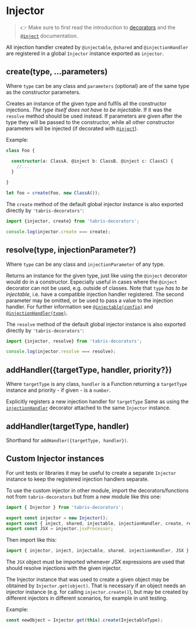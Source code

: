 ---
---
# Injector

> :point_right: Make sure to first read the introduction to [decorators](./index.md) and the [`@inject`](./@inject.md) documentation.

All injection handler created by `@injectable`, `@shared` and `@injectionHandler` are registered in a global `Injector` instance exported as `injector`.

## create(type, ...parameters)

Where `type` can be any class and `parameters` (optional) are of the same type as the constructor parameters.

Creates an instance of the given type and fulfils all the constructor injections. *The type itself does not have to be injectable*. If it was the `resolve` method should be used instead. If parameters are given after the type they will be passed to the constructor, while all other constructor parameters will be injected (if decorated with [`@inject`](./@inject.md)).

Example:

```ts
class Foo {

  constructor(a: ClassA, @inject b: ClassB, @inject c: ClassC) {
    //...
  }

}

let foo = create(Foo, new ClassA());
```

The `create` method of the default global injector instance is also exported directly by `'tabris-decorators'`:

```ts
import {injector, create} from 'tabris-decorators';

console.log(injector.create === create);
```

## resolve(type, injectionParameter?)

Where `type` can be any class and `injectionParameter` of any type.

Returns an instance for the given type, just like using the `@inject` decorator would do in a constructor. Especially useful in cases where the `@inject` decorator can not be used, e.g. outside of classes. Note that `type` *has to be injectable*, i.e. have a compatible injection handler registered. The second parameter may be omitted, or be used to pass a value to the injection handler. For further information see [`@injectable(config)`](./@injectable.md) and [`@injectionHandler(type)`](./@injectionHandler.md).

The `resolve` method of the default global injector instance is also exported directly by `'tabris-decorators'`:

```ts
import {injector, resolve} from 'tabris-decorators';

console.log(injector.resolve === resolve);
```

## addHandler({targetType, handler, priority?})

Where `targetType` is any class, `handler` is a Function returning a `targetType` instance and priority - if given - is a `number`.

Explicitly registers a new injection handler for `targetType` Same as using the [`injectionHandler`](./@injectionHandler.md) decorator attached to the same `Injector` instance.

## addHandler(targetType, handler)

Shorthand for `addHandler({targetType, handler})`.

## Custom Injector instances

For unit tests or libraries it may be useful to create a separate `Injector` instance to keep the registered injection handlers separate.

To use the custom injector in other module, import the decorators/functions not from `tabris-decorators` but from a new module like this one:

```ts
import { Injector } from 'tabris-decorators';

export const injector = new Injector();
export const { inject, shared, injectable, injectionHandler, create, resolve} = injector;
export const JSX = injector.jsxProcessor;
```

Then import like this:
```ts
import { injector, inject, injectable, shared, injectionHandler, JSX } from './customInjector';
```

The `JSX` object must be imported whenever JSX expressions are used that should resolve injections with the given injector.

The Injector instance that was used to create a given object may be obtained by `Injector.get(object)`. That is necessary if an object needs an injector instance (e.g. for calling `injector.create()`), but may be created by different injectors in different scenarios, for example in unit testing.

Example:

```js
const newObject = Injector.get(this).create(InjectableType);
```
